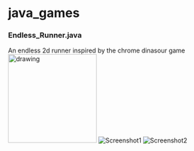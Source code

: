 # java_games

### Endless_Runner.java
An endless 2d runner inspired by the chrome dinasour game
<img src="https://user-images.githubusercontent.com/85774651/215295221-f2eda8b9-0a70-4426-8078-b93c8551bd55.png" alt="drawing" width="200"/>
![Screenshot1](https://user-images.githubusercontent.com/85774651/215295221-f2eda8b9-0a70-4426-8078-b93c8551bd55.png)
![Screenshot2](https://user-images.githubusercontent.com/85774651/215295263-0859855c-3b9e-4fe4-a47a-4a8ad742d507.png)
